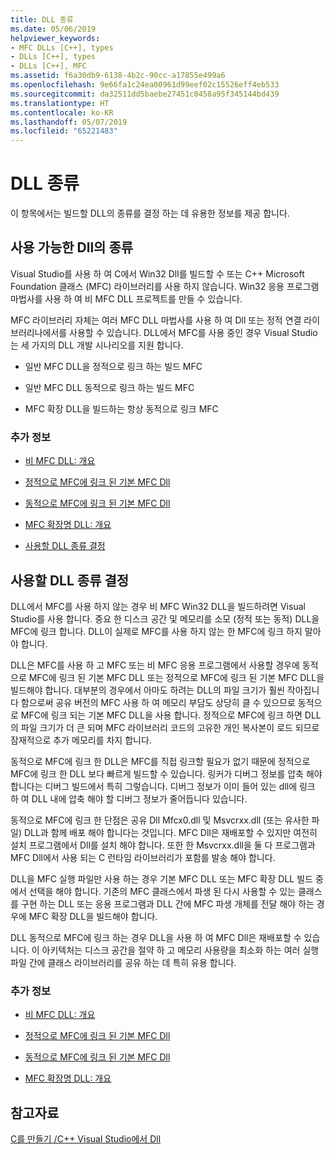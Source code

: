 ```yaml
---
title: DLL 종류
ms.date: 05/06/2019
helpviewer_keywords:
- MFC DLLs [C++], types
- DLLs [C++], types
- DLLs [C++], MFC
ms.assetid: f6a30db9-6138-4b2c-90cc-a17855e499a6
ms.openlocfilehash: 9e66fa1c24ea00961d99eef02c15526eff4eb533
ms.sourcegitcommit: da32511dd5baebe27451c0458a95f345144bd439
ms.translationtype: HT
ms.contentlocale: ko-KR
ms.lasthandoff: 05/07/2019
ms.locfileid: "65221483"
---
```

# <a name="kinds-of-dlls"></a>DLL 종류

이 항목에서는 빌드할 DLL의 종류를 결정 하는 데 유용한 정보를 제공 합니다.

##  <a name="_core_the_different_kinds_of_dlls_available_with_visual_c.2b2b"></a> 사용 가능한 Dll의 종류

Visual Studio를 사용 하 여 C에서 Win32 Dll를 빌드할 수 또는 C++ Microsoft Foundation 클래스 (MFC) 라이브러리를 사용 하지 않습니다. Win32 응용 프로그램 마법사를 사용 하 여 비 MFC DLL 프로젝트를 만들 수 있습니다.

MFC 라이브러리 자체는 여러 MFC DLL 마법사를 사용 하 여 Dll 또는 정적 연결 라이브러리나에서를 사용할 수 있습니다. DLL에서 MFC를 사용 중인 경우 Visual Studio는 세 가지의 DLL 개발 시나리오를 지원 합니다.

- 일반 MFC DLL을 정적으로 링크 하는 빌드 MFC

- 일반 MFC DLL 동적으로 링크 하는 빌드 MFC

- MFC 확장 DLL을 빌드하는 항상 동적으로 링크 MFC

### <a name="what-do-you-want-to-know-more-about"></a>추가 정보

- [비 MFC DLL: 개요](non-mfc-dlls-overview.md)

- [정적으로 MFC에 링크 된 기본 MFC Dll](regular-dlls-statically-linked-to-mfc.md)

- [동적으로 MFC에 링크 된 기본 MFC Dll](regular-dlls-dynamically-linked-to-mfc.md)

- [MFC 확장명 DLL: 개요](extension-dlls-overview.md)

- [사용할 DLL 종류 결정](#_core_which_kind_of_dll_to_use)

##  <a name="_core_which_kind_of_dll_to_use"></a> 사용할 DLL 종류 결정

DLL에서 MFC를 사용 하지 않는 경우 비 MFC Win32 DLL을 빌드하려면 Visual Studio를 사용 합니다. 중요 한 디스크 공간 및 메모리를 소모 (정적 또는 동적) DLL을 MFC에 링크 합니다. DLL이 실제로 MFC를 사용 하지 않는 한 MFC에 링크 하지 말아야 합니다.

DLL은 MFC를 사용 하 고 MFC 또는 비 MFC 응용 프로그램에서 사용할 경우에 동적으로 MFC에 링크 된 기본 MFC DLL 또는 정적으로 MFC에 링크 된 기본 MFC DLL을 빌드해야 합니다. 대부분의 경우에서 아마도 하려는 DLL의 파일 크기가 훨씬 작아집니다 함으로써 공유 버전의 MFC 사용 하 여 메모리 부담도 상당히 클 수 있으므로 동적으로 MFC에 링크 되는 기본 MFC DLL을 사용 합니다. 정적으로 MFC에 링크 하면 DLL의 파일 크기가 더 큰 되며 MFC 라이브러리 코드의 고유한 개인 복사본이 로드 되므로 잠재적으로 추가 메모리를 차지 합니다.

동적으로 MFC에 링크 한 DLL은 MFC를 직접 링크할 필요가 없기 때문에 정적으로 MFC에 링크 한 DLL 보다 빠르게 빌드할 수 있습니다. 링커가 디버그 정보를 압축 해야 합니다는 디버그 빌드에서 특히 그렇습니다. 디버그 정보가 이미 들어 있는 dll에 링크 하 여 DLL 내에 압축 해야 할 디버그 정보가 줄어듭니다 있습니다.

동적으로 MFC에 링크 한 단점은 공유 Dll Mfcx0.dll 및 Msvcrxx.dll (또는 유사한 파일) DLL과 함께 배포 해야 합니다는 것입니다. MFC Dll은 재배포할 수 있지만 여전히 설치 프로그램에서 Dll를 설치 해야 합니다. 또한 한 Msvcrxx.dll을 둘 다 프로그램과 MFC Dll에서 사용 되는 C 런타임 라이브러리가 포함를 발송 해야 합니다.

DLL을 MFC 실행 파일만 사용 하는 경우 기본 MFC DLL 또는 MFC 확장 DLL 빌드 중에서 선택을 해야 합니다. 기존의 MFC 클래스에서 파생 된 다시 사용할 수 있는 클래스를 구현 하는 DLL 또는 응용 프로그램과 DLL 간에 MFC 파생 개체를 전달 해야 하는 경우에 MFC 확장 DLL을 빌드해야 합니다.

DLL 동적으로 MFC에 링크 하는 경우 DLL을 사용 하 여 MFC Dll은 재배포할 수 있습니다. 이 아키텍처는 디스크 공간을 절약 하 고 메모리 사용량을 최소화 하는 여러 실행 파일 간에 클래스 라이브러리를 공유 하는 데 특히 유용 합니다.

### <a name="what-do-you-want-to-know-more-about"></a>추가 정보

- [비 MFC DLL: 개요](non-mfc-dlls-overview.md)

- [정적으로 MFC에 링크 된 기본 MFC Dll](regular-dlls-statically-linked-to-mfc.md)

- [동적으로 MFC에 링크 된 기본 MFC Dll](regular-dlls-dynamically-linked-to-mfc.md)

- [MFC 확장명 DLL: 개요](extension-dlls-overview.md)

## <a name="see-also"></a>참고자료

[C를 만들기 /C++ Visual Studio에서 Dll](dlls-in-visual-cpp.md)
